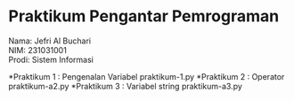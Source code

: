 # Praktikum Pengantar Pemrograman
<div> Nama: Jefri Al Buchari </div>
<div> NIM: 231031001 </div>
<div> Prodi: Sistem Informasi </div>

*Praktikum 1 : Pengenalan Variabel praktikum-1.py
*Praktikum 2 : Operator praktikum-a2.py
*Praktikum 3 : Variabel string praktikum-a3.py


